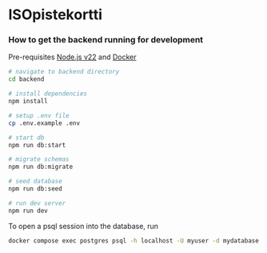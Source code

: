 # ISOpistekortti
### How to get the backend running for development
Pre-requisites [Node.js v22](https://nodejs.org/en/download) and [Docker](https://docs.docker.com/get-started/get-docker/)

```bash
# navigate to backend directory
cd backend

# install dependencies
npm install

# setup .env file
cp .env.example .env

# start db
npm run db:start

# migrate schemas
npm run db:migrate

# seed database
npm run db:seed

# run dev server
npm run dev
```

To open a psql session into the database, run
```bash
docker compose exec postgres psql -h localhost -U myuser -d mydatabase
```
